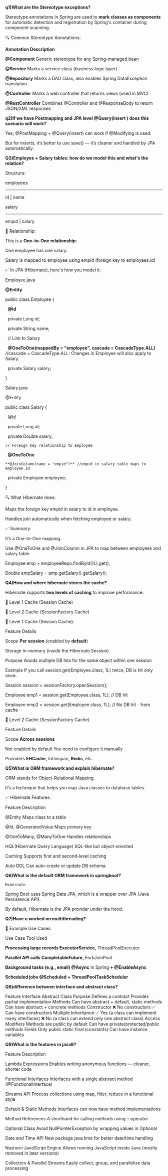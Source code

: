 

**q1)What are the Stereotype exceptions?**

Stereotype annotations in Spring are used to **mark classes as components** for automatic detection and registration by Spring's container during component scanning.

🔍 Common Stereotype Annotations:

**Annotation	Description**


**@Component**	Generic stereotype for any Spring-managed bean

**@Service**	Marks a service class (business logic layer)

**@Repository**	Marks a DAO class; also enables Spring DataException translation

**@Controller**	Marks a web controller that returns views (used in MVC)

**@RestController**	Combines @Controller and @ResponseBody to return JSON/XML responses



**q2)If we have Postmapping and JPA level @Query(insert ) does this scenario will work?**

Yes, @PostMapping + @Query(insert) can work if @Modifying is used.

But for inserts, it’s better to use save() — it’s cleaner and handled by JPA automatically.



**Q3)Employee + Salary tables: how do we model this and what's the relation?**

Structure:



employees

---------

id | name



salary

---------

empid | salary


🧠 Relationship:

This is a **One-to-One relationship**:



One employee has one salary.



Salary is mapped to employee using empid (foreign key to employees.id)



✅ In JPA (Hibernate), here's how you model it:

Employee.java


**@Entity**

public class Employee {



&nbsp;   **@Id**

&nbsp;   private Long id;



&nbsp;   private String name;


&nbsp;   // Link to Salary

&nbsp;   **@OneToOne(mappedBy = "employee", cascade = CascadeType.ALL)** //cascade = CascadeType.ALL: Changes in Employee will also apply to Salary.

&nbsp;   private Salary salary;

}

Salary.java


@Entity

public class Salary {



&nbsp;   @Id

&nbsp;   private Long id;



&nbsp;   private Double salary;


    // Foreign key relationship to Employee

&nbsp;   **@OneToOne**

    **@JoinColumn(name = "empid")** //empid in salary table maps to employee.id

&nbsp;   private Employee employee;

}

🔍 What Hibernate does:

Maps the foreign key empid in salary to id in employee.



Handles join automatically when fetching employee or salary.



✅ Summary:

It’s a One-to-One mapping.

Use @OneToOne and @JoinColumn in JPA to map between employees and salary table.

Employee emp = employeeRepo.findById(1L).get();

Double empSalary = emp.getSalary().getSalary();




**Q4)How and where hibernate stores the cache?**
	
Hibernate supports **two levels of caching** to improve performance:

🧠 Level 1 Cache (Session Cache)

🧠 Level 2 Cache (SessionFactory Cache)


🧠 Level 1 Cache (Session Cache):


Feature	Details

Scope	**Per session** (enabled by **default**)

Storage	In-memory (inside the Hibernate Session)

Purpose	Avoids multiple DB hits for the same object within one session

Example	If you call session.get(Employee.class, 1L) twice, DB is hit only once.



Session session = sessionFactory.openSession();

Employee emp1 = session.get(Employee.class, 1L); // DB hit

Employee emp2 = session.get(Employee.class, 1L); // No DB hit - from cache



🧠 Level 2 Cache (SessionFactory Cache)


Feature			Details

Scope			**Across sessions**

Not enabled by default	You need to configure it manually

Providers		**EHCache**, Infinispan, **Redis**, etc.




**Q5)What is ORM framework and explain hibernate?**
	
ORM stands for Object-Relational Mapping.

It’s a technique that helps you map Java classes to database tables.

✅ Hibernate Features:


Feature	Description


@Entity				Maps class to a table

@Id, @GeneratedValue		Maps primary key

@OneToMany, @ManyToOne		Handles relationships

HQL(Hibernate Query Language)	SQL-like but object-oriented

Caching	Supports 		first and second-level caching

Auto DDL			Can auto-create or update DB schema


**Q6)What is the default ORM framework in springboot?** 

	Hibernate

Spring Boot uses Spring Data JPA, which is a wrapper over JPA (Java Persistence API).



By default, Hibernate is the JPA provider under the hood.



**Q7)Have u worked on multithreading?**

🔧 Example Use Cases:


Use Case			Tool Used


**Processing large records	ExecutorService,** ThreadPoolExecutor


**Parallel API calls		CompletableFuture,** ForkJoinPool


**Background tasks (e.g., email)	@Async** in Spring **+ @EnableAsync**


**Scheduled jobs			@Scheduled + ThreadPoolTaskScheduler**



**Q8)difference between interface and abstract class?**

Feature			Interface					Abstract Class
Purpose			Defines a contract				Provides partial implementation
Methods			Can have abstract + default, static methods	Can have abstract + concrete methods
Constructor		❌ No constructors				✅ Can have constructors
Multiple Inheritance	✅ Yes (a class can implement many interfaces)	❌ No (a class can extend only one abstract class)
Access Modifiers	Methods are public by default			Can have private/protected/public methods
Fields			Only public static final (constants)		Can have instance variables


**Q9)What is the features in java8?**

Feature				Description

Lambda Expressions		Enables writing anonymous functions — cleaner, shorter code

Functional Interfaces		Interfaces with a single abstract method (@FunctionalInterface)

Streams API			Process collections using map, filter, reduce in a functional style

Default & Static Methods	Interfaces can now have method implementations

Method References		A shorthand for calling methods using :: operator

Optional Class			Avoid NullPointerException by wrapping values in Optional

Date and Time API		New package java.time for better date/time handling

Nashorn JavaScript Engine	Allows running JavaScript inside Java (mostly removed in later versions)

Collectors & Parallel Streams	Easily collect, group, and parallelize data processing



